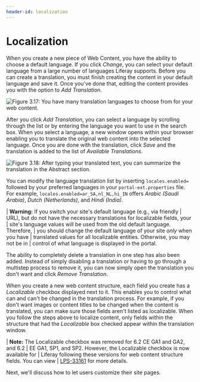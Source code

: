 ```yaml
---
header-id: localization
---
```


# Localization

When you create a new piece of Web Content, you have the ability to choose a
default language. If you click *Change*, you can select your default language
from a large number of languages Liferay supports. Before you can create a
translation, you must finish creating the content in your default language and
save it. Once you've done that, editing the content provides you with the option
to *Add Translation*.

![Figure 3.17: You have many translation languages to choose from for your web content.](../../images/04-web-content-translation.png)

After you click *Add Translation*, you can select a language by scrolling
through the list or by entering the language you want to use in the search box.
When you select a language, a new window opens within your browser enabling you
to translate the original web content into the selected language. Once you are
done with the translation, click *Save* and the translation is added to the list
of *Available Translations*.

![Figure 3.18: After typing your translated text, you can summarize the translation in the *Abstract* section.](../../images/04-web-content-translation-2.png)

You can modify the language translation list by inserting `locales.enabled=`
followed by your preferred languages in your `portal-ext.properties` file. For
example, `locales.enabled=ar_SA,nl_NL,hi_IN` offers *Arabic (Saudi Arabia)*,
*Dutch (Netherlands)*, and *Hindi (India)*.

| **Warning:** If you switch your site's default language (e.g., via friendly
| URL), but do not have the necessary translations for localizable fields, your
| site's language values will be used from the old default language. Therefore,
| you should change the default language of your site *only* when you have
| translated values for all localizable entities. Otherwise, you may not be in
| control of what language is displayed in the portal.

The ability to completely delete a translation in one step has also been added.
Instead of simply disabling a translation or having to go through a multistep
process to remove it, you can now simply open the translation you don't want and
click *Remove Translation*.

When you create a new web content structure, each field you create has a
*Localizable* checkbox displayed next to it. This enables you to control what
can and can't be changed in the translation process. For example, if you don't
want images or content titles to be changed when the content is translated, you
can make sure those fields aren't listed as localizable. When you follow the
steps above to localize content, only fields within the structure that had the
*Localizable* box checked appear within the translation window.

| **Note:** The Localizable checkbox was removed for 6.2 CE GA1 and GA2, and 6.2
| EE GA1, SP1, and SP2. However, the Localizable checkbox is now available for
| Liferay following these versions for web content structure fields. You can view
| [LPS-33161](https://issues.liferay.com/browse/LPS-33161) for more details.

Next, we'll discuss how to let users customize their site pages.
